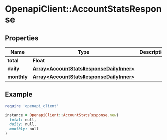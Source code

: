 # OpenapiClient::AccountStatsResponse

## Properties

| Name | Type | Description | Notes |
| ---- | ---- | ----------- | ----- |
| **total** | **Float** |  |  |
| **daily** | [**Array&lt;AccountStatsResponseDailyInner&gt;**](AccountStatsResponseDailyInner.md) |  |  |
| **monthly** | [**Array&lt;AccountStatsResponseDailyInner&gt;**](AccountStatsResponseDailyInner.md) |  |  |

## Example

```ruby
require 'openapi_client'

instance = OpenapiClient::AccountStatsResponse.new(
  total: null,
  daily: null,
  monthly: null
)
```

